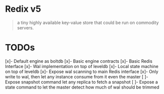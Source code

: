 Redix v5
========
> a tiny highly available key-value store that could be run on commodity servers.

TODOs
======
[x]- Default engine as boltdb
[x]- Basic engine contracts
[x]- Basic Redis Interface
[x]- Wal implementation on top of leveldb
[x]- Local state machine on top of leveldb
[x]- Expose wal scanning to main Redis interface
[x]- Only write to wal, then let any instance consume from it even the master
[ ]- Expose snapshot command let any replica to fetch a snapshot
[ ]- Expose a state command to let the master detect how much of wal should be trimmed